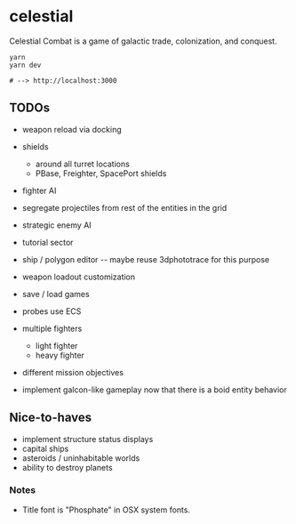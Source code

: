 # celestial

Celestial Combat is a game of galactic trade, colonization, and conquest. 

```
yarn
yarn dev

# --> http://localhost:3000
```

## TODOs
- weapon reload via docking
- shields
    - around all turret locations
    - PBase, Freighter, SpacePort shields
- fighter AI
- segregate projectiles from rest of the entities in the grid
- strategic enemy AI
- tutorial sector
- ship / polygon editor -- maybe reuse 3dphototrace for this purpose 
- weapon loadout customization

- save / load games


- probes use ECS

- multiple fighters
    - light fighter
    - heavy fighter
- different mission objectives

- implement galcon-like gameplay now that there is a boid entity behavior

## Nice-to-haves

- implement structure status displays
- capital ships
- asteroids / uninhabitable worlds
- ability to destroy planets

### Notes
- Title font is "Phosphate" in OSX system fonts.